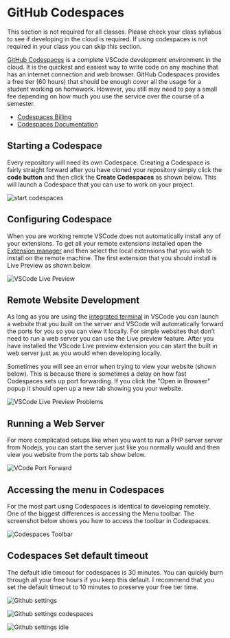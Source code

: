 # GitHub Codespaces

This section is not required for all classes. Please check your class syllabus
to see if developing in the cloud is required. If using codespaces is not
required in your class you can skip this section.

[GitHub Codespaces](https://github.com/features/codespaces) is a
complete VSCode development environment in the cloud. It is the quickest
and easiest way to write code on any machine that has an internet
connection and web browser. GitHub Codespaces provides a free tier (60
hours) that should be enough cover all the usage for a student working
on homework. However, you still may need to pay a small fee depending on
how much you use the service over the course of a semester.

- [Codespaces Billing](https://docs.github.com/en/billing/managing-billing-for-github-codespaces/about-billing-for-github-codespaces)
- [Codespaces Documentation](https://docs.github.com/en/codespaces)

## Starting a Codespace

Every repository will need its own Codespace. Creating a Codespace is
fairly straight forward after you have cloned your repository simply
click the **code button** and then click the **Create Codespaces** as
shown below. This will launch a Codespace that you can use to work on
your project.

![start codespaces](images/start-codespaces.gif)

## Configuring Codespace

When you are working remote VSCode does not automatically install any of
your extensions. To get all your remote extensions installed open the
[Extension manager](https://code.visualstudio.com/docs/editor/extension-gallery)
and then select the local extensions that you wish to install on the
remote machine. The first extension that you should install is Live
Preview as shown below.

![VSCode Live Preview](images/vscode-live-preview.png)

## Remote Website Development

As long as you are using the [integrated
terminal](https://code.visualstudio.com/docs/editor/integrated-terminal)
in VSCode you can launch a website that you built on the server and
VSCode will automatically forward the ports for you so you can view it
locally. For simple websites that don’t need to run a web server you can
use the Live preview feature. After you have installed the VScode Live
preview extension you can start the built in web server just as you
would when developing locally.

Sometimes you will see an error when trying to view your website (shown
below). This is because there is sometimes a delay on how fast
Codespaces sets up port forwarding. If you click the "Open in Browser"
popup it should open up a new tab showing you your website.

![VSCode Live Preview Problems](images/vscode-live-preview-problems.png)

## Running a Web Server

For more complicated setups like when you want to run a PHP server
server from Nodejs, you can start the server just like you normally
would and then view you website from the ports tab show below.

![VCode Port Forward](images/vscode-port-forward.gif)

## Accessing the menu in Codespaces

For the most part using Codespaces is identical to developing remotely.
One of the biggest differences is accessing the Menu toolbar. The
screenshot below shows you how to access the toolbar in Codespaces.

![Codespaces Toolbar](images/codespaces-tool-bar.png)

## Codespaces Set default timeout

The default idle timeout for codespaces is 30 minutes. You can quickly
burn through all your free hours if you keep this default. I recommend
that you set the default timeout to 10 minutes to preserve your free
tier time.

![Github settings](images/github-settings.png)

![Github settings codespaces](images/github-settings-codespaces.png)

![Github settings idle](images/github-settings-codespaces-default-idle.png)
